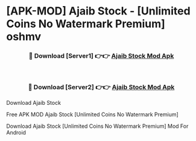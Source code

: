 # [APK-MOD] Ajaib Stock - [Unlimited Coins No Watermark Premium] oshmv



<div align="center">
<h3>🔴 Download [Server1] 👉👉 <a href="https://momento.my/?title=Ajaib_Stock">Ajaib Stock Mod Apk</a></h3><br>

<h3>🔴 Download [Server2] 👉👉 <a href="https://momento.my/?title=Ajaib_Stock">Ajaib Stock Mod Apk</a></h3>
</div>



Download Ajaib Stock 

Free APK MOD Ajaib Stock [Unlimited Coins No Watermark Premium]

Download Ajaib Stock [Unlimited Coins No Watermark Premium] Mod For Android
